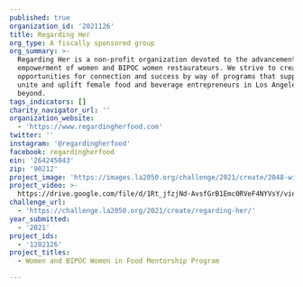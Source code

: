 ```yaml
---
published: true
organization_id: '2021126'
title: Regarding Her
org_type: A fiscally sponsored group
org_summary: >-
  Regarding Her is a non-profit organization devoted to the advancement and
  empowerment of women and BIPOC women restaurateurs. We strive to create
  opportunities for connection and success by way of programs that support,
  unite and uplift female food and beverage entrepreneurs in Los Angeles and
  beyond.
tags_indicators: []
charity_navigator_url: ''
organization_website:
  - 'https://www.regardingherfood.com'
twitter: ''
instagram: '@regardingherfood'
facebook: regardingherfood
ein: '264245043'
zip: '90212'
project_image: 'https://images.la2050.org/challenge/2021/create/2048-wide/regarding-her.jpg'
project_video: >-
  https://drive.google.com/file/d/1Rt_jfzjNd-AvsfGrB1Emc0RVeF4NYVsY/view?usp=sharing
challenge_url:
  - 'https://challenge.la2050.org/2021/create/regarding-her/'
year_submitted:
  - '2021'
project_ids:
  - '1202126'
project_titles:
  - Women and BIPOC Women in Food Mentorship Program

---
```

